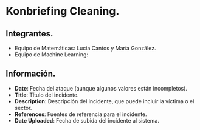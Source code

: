 # Konbriefing Cleaning.
## Integrantes.
- Equipo de Matemáticas: Lucia Cantos y María González.
- Equipo de Machine Learning:
## Información.
- **Date**: Fecha del ataque (aunque algunos valores están incompletos).
- **Title**: Título del incidente.
- **Description**: Descripción del incidente, que puede incluir la víctima o el sector.
- **References**: Fuentes de referencia para el incidente.
- **Date Uploaded**: Fecha de subida del incidente al sistema.
